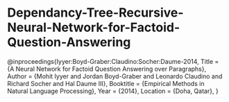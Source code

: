 # Dependancy-Tree-Recursive-Neural-Network-for-Factoid-Question-Answering

@inproceedings{Iyyer:Boyd-Graber:Claudino:Socher:Daume-2014,
            Title = {A Neural Network for Factoid Question Answering over Paragraphs},
            Author = {Mohit Iyyer and Jordan Boyd-Graber and Leonardo Claudino and Richard Socher 
            and Hal Daume III},
            Booktitle = {Empirical Methods in Natural Language Processing},
            Year = {2014},
            Location = {Doha, Qatar},
        }
